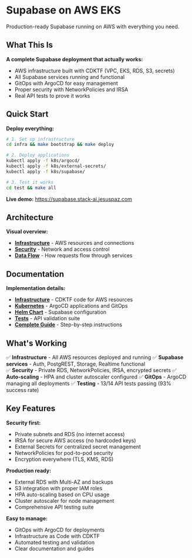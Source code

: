 # Supabase on AWS EKS

Production-ready Supabase running on AWS with everything you need.

## What This Is

**A complete Supabase deployment that actually works:**
- AWS infrastructure built with CDKTF (VPC, EKS, RDS, S3, secrets)
- All Supabase services running and functional
- GitOps with ArgoCD for easy management
- Proper security with NetworkPolicies and IRSA
- Real API tests to prove it works

## Quick Start

**Deploy everything:**
```bash
# 1. Set up infrastructure
cd infra && make bootstrap && make deploy

# 2. Deploy applications
kubectl apply -f k8s/argocd/
kubectl apply -f k8s/external-secrets/
kubectl apply -f k8s/supabase/

# 3. Test it works
cd test && make all
```

**Live demo:** https://supabase.stack-ai.jesuspaz.com

## Architecture

**Visual overview:**
- **[Infrastructure](diagrams/01-architecture-overview.png)** - AWS resources and connections
- **[Security](diagrams/02-security-network-diagram.png)** - Network and access control
- **[Data Flow](diagrams/03-data-flow-interactions.png)** - How requests flow through services

## Documentation

**Implementation details:**
- **[Infrastructure](infra/README.md)** - CDKTF code for AWS resources
- **[Kubernetes](k8s/README.md)** - ArgoCD applications and GitOps
- **[Helm Chart](helm/supabase/README.md)** - Supabase configuration
- **[Tests](test/README.md)** - API validation suite
- **[Complete Guide](docs/)** - Step-by-step instructions

## What's Working

✅ **Infrastructure** - All AWS resources deployed and running
✅ **Supabase services** - Auth, PostgREST, Storage, Realtime functional  
✅ **Security** - Private RDS, NetworkPolicies, IRSA, encrypted secrets
✅ **Auto-scaling** - HPA and cluster autoscaler configured
✅ **GitOps** - ArgoCD managing all deployments
✅ **Testing** - 13/14 API tests passing (93% success rate)

## Key Features

**Security first:**
- Private subnets and RDS (no internet access)
- IRSA for secure AWS access (no hardcoded keys)
- External Secrets for centralized secret management
- NetworkPolicies for pod-to-pod security
- Encryption everywhere (TLS, KMS, RDS)

**Production ready:**
- External RDS with Multi-AZ and backups
- S3 integration with proper IAM roles
- HPA auto-scaling based on CPU usage
- Cluster autoscaler for node management
- Comprehensive API testing suite

**Easy to manage:**
- GitOps with ArgoCD for deployments
- Infrastructure as Code with CDKTF
- Automated testing and validation
- Clear documentation and guides